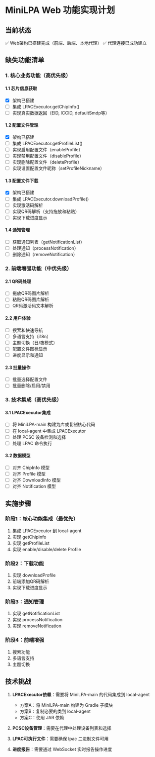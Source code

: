# MiniLPA Web 功能实现计划

## 当前状态
✅ Web架构已搭建完成（前端、后端、本地代理）
✅ 代理连接已成功建立

## 缺失功能清单

### 1. 核心业务功能（高优先级）

#### 1.1 芯片信息获取
- [x] 架构已搭建
- [ ] 集成 LPACExecutor.getChipInfo()
- [ ] 实现真实数据返回（EID, ICCID, defaultSmdp等）

#### 1.2 配置文件管理
- [x] 架构已搭建
- [ ] 集成 LPACExecutor.getProfileList()
- [ ] 实现启用配置文件（enableProfile）
- [ ] 实现禁用配置文件（disableProfile）
- [ ] 实现删除配置文件（deleteProfile）
- [ ] 实现设置配置文件昵称（setProfileNickname）

#### 1.3 配置文件下载
- [x] 架构已搭建
- [ ] 集成 LPACExecutor.downloadProfile()
- [ ] 实现激活码解析
- [ ] 实现QR码解析（支持拖放和粘贴）
- [ ] 实现下载进度显示

#### 1.4 通知管理
- [ ] 获取通知列表（getNotificationList）
- [ ] 处理通知（processNotification）
- [ ] 删除通知（removeNotification）

### 2. 前端增强功能（中优先级）

#### 2.1 QR码处理
- [ ] 拖放QR码图片解析
- [ ] 粘贴QR码图片解析
- [ ] QR码激活码文本解析

#### 2.2 用户体验
- [ ] 搜索和快速导航
- [ ] 多语言支持（i18n）
- [ ] 主题切换（日/夜模式）
- [ ] 配置文件图标显示
- [ ] 进度显示和通知

#### 2.3 批量操作
- [ ] 批量选择配置文件
- [ ] 批量删除/启用/禁用

### 3. 技术集成（高优先级）

#### 3.1 LPACExecutor集成
- [ ] 将 MiniLPA-main 构建为库或复制核心代码
- [ ] 在 local-agent 中集成 LPACExecutor
- [ ] 处理 PCSC 设备检测和选择
- [ ] 处理 LPAC 命令执行

#### 3.2 数据模型
- [ ] 对齐 ChipInfo 模型
- [ ] 对齐 Profile 模型
- [ ] 对齐 DownloadInfo 模型
- [ ] 对齐 Notification 模型

## 实施步骤

### 阶段1：核心功能集成（最优先）
1. 集成 LPACExecutor 到 local-agent
2. 实现 getChipInfo
3. 实现 getProfileList
4. 实现 enable/disable/delete Profile

### 阶段2：下载功能
1. 实现 downloadProfile
2. 前端添加QR码解析
3. 实现下载进度显示

### 阶段3：通知管理
1. 实现 getNotificationList
2. 实现 processNotification
3. 实现 removeNotification

### 阶段4：前端增强
1. 搜索功能
2. 多语言支持
3. 主题切换

## 技术挑战

1. **LPACExecutor依赖**：需要将 MiniLPA-main 的代码集成到 local-agent
   - 方案A：将 MiniLPA-main 构建为 Gradle 子模块
   - 方案B：复制必要的类到 local-agent
   - 方案C：使用 JAR 依赖

2. **PCSC设备管理**：需要在代理中处理设备列表和选择
3. **LPAC可执行文件**：需要确保 lpac 二进制文件可用
4. **进度报告**：需要通过 WebSocket 实时报告操作进度

